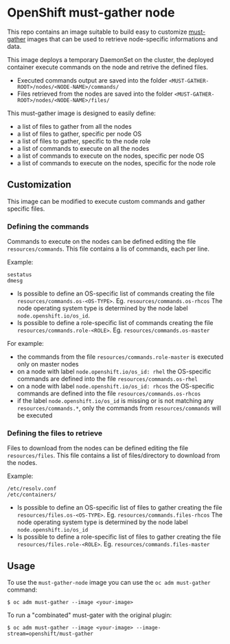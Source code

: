 # OpenShift must-gather node

This repo contains an image suitable to build easy to customize [must-gather](https://github.com/openshift/must-gather) images that can be used to retrieve node-specific informations and data.

This image deploys a temporary DaemonSet on the cluster, the deployed container execute commands on the node and retrive the defined files.

- Executed commands output are saved into the folder `<MUST-GATHER-ROOT>/nodes/<NODE-NAME>/commands/`
- Files retrieved from the nodes are saved into the folder `<MUST-GATHER-ROOT>/nodes/<NODE-NAME>/files/`

This must-gather image is designed to easily define:
- a list of files to gather from all the nodes
- a list of files to gather, specific per node OS
- a list of files to gather, specific to the node role
- a list of commands to execute on all the nodes
- a list of commands to execute on the nodes, specific per node OS
- a list of commands to execute on the nodes, specific for the node role

## Customization

This image can be modified to execute custom commands and gather specific files.

### Defining the commands

Commands to execute on the nodes can be defined editing the file `resources/commands`. This file contains a lis of commands, each per line.

Example:

```
sestatus
dmesg
```

* Is possible to define an OS-specific list of commands creating the file `resources/commands.os-<OS-TYPE>`. Eg. `resources/commands.os-rhcos`
  The node operating system type is determined by the node label `node.openshift.io/os_id`.
* Is possible to define a role-specific list of commands creating the file `resources/commands.role-<ROLE>`. Eg. `resources/commands.os-master`

For example:

- the commands from the file `resources/commands.role-master` is executed only on master nodes
- on a node with label `node.openshift.io/os_id: rhel` the OS-specific commands are defined into the file `resources/commands.os-rhel`
- on a node with label `node.openshift.io/os_id: rhcos` the OS-specific commands are defined into the file `resources/commands.os-rhcos`
- if the label `node.openshift.io/os_id` is missing or is not matching any `resources/commands.*`, only the commands from `resources/commands` will be executed

### Defining the files to retrieve

Files to download from the nodes can be defined editing the file `resources/files`. This file contains a list of files/directory to download from the nodes.

Example:
```
/etc/resolv.conf
/etc/containers/
```

* Is possible to define an OS-specific list of files to gather creating the file `resources/files.os-<OS-TYPE>`. Eg. `resources/commands.files-rhcos`
  The node operating system type is determined by the node label `node.openshift.io/os_id`
* Is possible to define a role-specific list of files to gather creating the file `resources/files.role-<ROLE>`. Eg. `resources/commands.files-master`

## Usage

To use the `must-gather-node` image you can use the `oc adm must-gather` command:

```
$ oc adm must-gather --image <your-image>
```

To run a "combinated" must-gater with the original plugin:

```
$ oc adm must-gather --image <your-image> --image-stream=openshift/must-gather
```
